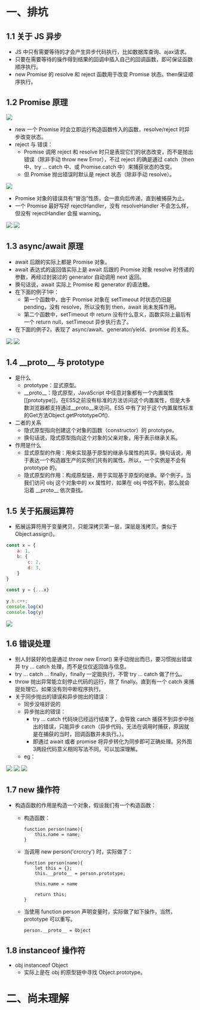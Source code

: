 # 一、排坑
## 1.1 关于 JS 异步
- JS 中只有需要等待的才会产生异步代码执行，比如数据库查询、ajax请求。
- 只要在需要等待的操作得到结果的回调中插入自己的回调函数，即可保证函数顺序执行。
- new Promise 的 resolve 和 reject 函数用于改变 Promise 状态。then保证顺序执行。

## 1.2 Promise 原理
![](./Images/js排坑2.png)

- new 一个 Promise 时会立即运行构造函数传入的函数，resolve/reject 时异步改变状态。
- reject 与 错误：
	- Promise 调用 reject 和 resolve 时只是表现它们的状态改变，而不是抛出错误（除非手动 throw new Error），不过 reject 的确是通过 catch（then 中、try ... catch 中、或 Promise.catch 中）来捕获状态的改变。
	- 但 Promise 抛出错误时默认是 reject 状态（除非手动 resolve）。

![](./Images/js排坑6.jpeg)

- Promise 对象的错误具有“冒泡”性质，会一直向后传递，直到被捕获为止。
- 一个 Promise 最好写好 rejectHandler，没有 resolveHandler 不会怎么样，但没有 rejectHandler 会报 warning。

![](./Images/js排坑7.jpeg)
![](./Images/js排坑8.jpeg)

## 1.3 async/await 原理
- await 后跟的实际上都是 Promise 对象。
- await 表达式的返回值实际上是 await 后跟的 Promise 对象 resolve 时传递的参数，再经过封装过的 generator 自动调用 next 返回。
- 换句话说，await 实际上 Promise 和 generator 的语法糖。
- 在下面的例子1中：
	- 第一个函数中，由于 Promise 对象在 setTimeout 时状态仍旧是 pending，没有 resolve，所以没有到 then，await 尚未发挥作用。
	- 第二个函数中，setTimeout 中 return 没有什么意义，函数实际上最后有一个 return null，setTimeout 异步执行去了。
- 在下面的例子2，表现了 async/await、generator/yield、promise 的关系。

![](./Images/js排坑3.png)
![](./Images/js排坑9.jpeg)

## 1.4 \_\_proto\_\_ 与 prototype
- 是什么
	- prototype：显式原型。
	- \_\_proto\_\_：隐式原型，JavaScript 中任意对象都有一个内置属性[[prototype]]，在ES5之前没有标准的方法访问这个内置属性，但是大多数浏览器都支持通过\_\_proto\_\_来访问。ES5 中有了对于这个内置属性标准的Get方法Object.getPrototypeOf().
- 二者的关系
	- 隐式原型指向创建这个对象的函数（constructor）的 prototype。
	- 换句话说，隐式原型指向这个对象的父亲对象，用于表示继承关系。
- 作用是什么
	- 显式原型的作用：用来实现基于原型的继承与属性的共享。换句话说，用于表达一个构造器生产的实例们共有的属性。所以，一个实例是不会有 prototype 的。
	- 隐式原型的作用：构成原型链，用于实现基于原型的继承。举个例子，当我们访问 obj 这个对象中的 xx 属性时，如果在 obj 中找不到，那么就会沿着 \_\_proto\_\_ 依次查找。

## 1.5 关于拓展运算符
- 拓展运算符用于变量拷贝，只能深拷贝第一层，深层是浅拷贝。类似于 Object.assign()。


```javascript
const x = {
	a: 1,
	b: {
		c: 2,
		d: 3,
	}
}
	
const y = {...x}
	
y.b.c++;
console.log(x)
console.log(y)
```

![](./Images/js排坑1.png)

## 1.6 错误处理
- 别人封装好的也是通过 throw new Error() 来手动抛出而已，要习惯抛出错误并 try ... catch 处理，而不是仅仅返回值与信息。
- try ... catch ... finally，finally 一定能执行，不管 try ... catch 做了什么。
- throw 抛出异常能立刻停止代码的运行，除了 finally。直到有一个 catch 来捕捉处理它。如果没有则中断程序执行。
- 关于同步抛出的错误和异步抛出的错误：
	- 同步没啥好说的
	- 异步抛出的错误：
		- try ... catch 代码块已经运行结束了，会导致 catch 捕获不到异步中抛出的错误，只能异步 catch（异步代码，无法在调用时捕获，原因就是在捕获的当时，回调函数并未执行。）。
		- 即通过 await 或者 promise 将异步转化为同步即可正确处理。另外图3两段代码意义相同写法不同，可以加深理解。
	- eg：

![](./Images/js排坑4.jpeg)
![](./Images/js排坑5.jpeg)
![](./Images/js排坑10.jpeg)

## 1.7 new 操作符
- 构造函数的作用是构造一个对象，假设我们有一个构造函数：
	- 构造函数：

		```
		function person(name){
			this.name = name;
		}
		```
	- 当调用 new person('crcrcry') 时，实际做了：
		
		```
		function person(name){
			let this = {};
			this.__proto__ = person.prototype;
			
			this.name = name
			
			return this;
		}
		```
	- 当使用 function person 声明变量时，实际做了如下操作，当然，prototype 可以重写。

		```
		person.__proto__ = Object
		```
		
## 1.8 instanceof 操作符
- obj instanceof Object
	- 实际上是在 obj 的原型链中寻找 Object.prototype。

# 二、尚未理解
